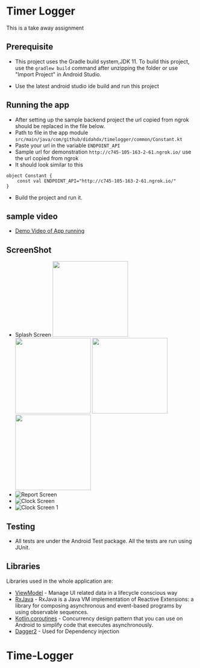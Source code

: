 # Timer Logger
This is a take away assignment

## Prerequisite

- This project uses the Gradle build system,JDK 11. To build this project, use the
  `gradlew build` command after unzipping the folder or use "Import Project" in Android Studio.

- Use the latest android studio ide build and run this project

## Running the app

- After setting up the sample backend project the url copied from ngrok should be replaced in the
  file below.
- Path to file in the app module `src/main/java/com/github/didahdx/timelogger/common/Constant.kt`
- Paste your url in the variable `ENDPOINT_API`
- Sample url for demonstration `http://c745-105-163-2-61.ngrok.io/` use the url copied from ngrok
- It should look similar to this

```
object Constant {
    const val ENDPOINT_API="http://c745-105-163-2-61.ngrok.io/"
}
```
- Build the project and run it.

## sample video
- [Demo Video of App running](https://drive.google.com/file/d/1XkVZvd5QQ0C6-rxQxd-PwbjF8rrwUoFQ/view?usp=sharing)

## ScreenShot
- Splash Screen
  <img src="art/splash_screen.jpg" width="200" style="max-width:100%;">
  <img src="art/sample_report_screen.jpg" width="200" style="max-width:100%;">
  <img src="art/sample_clock_screen.jpg" width="200" style="max-width:100%;">
  <img src="art/sample_clock_screen1.jpg" width="200" style="max-width:100%;">
- ![Report Screen](art/sample_report_screen.jpg)
- ![Clock Screen](art/sample_clock_screen.jpg)
- ![Clock Screen 1](art/sample_clock_screen1.jpg)

## Testing
- All tests are under the Android Test package. All the tests are run using JUnit.

## Libraries
Libraries used in the whole application are:
- [ViewModel](https://developer.android.com/topic/libraries/architecture/viewmodel) - Manage UI related data in a lifecycle conscious way
- [RxJava](https://github.com/ReactiveX/RxJava) - RxJava is a Java VM implementation of Reactive Extensions: a library for composing asynchronous and event-based programs by using observable sequences.
- [Kotlin.coroutines](https://developer.android.com/kotlin/coroutines?gclid=Cj0KCQjw1dGJBhD4ARIsANb6Odld-9wkN4Lkm6UJAvWRshusopwstZH5IXkSLzxv_Q5JYjgjozIywfcaAlS9EALw_wcB&gclsrc=aw.ds) - Concurrency design pattern that you can use on Android to simplify code that executes asynchronously.
- [Dagger2](https://dagger.dev/dev-guide/) - Used for Dependency injection
# Time-Logger
